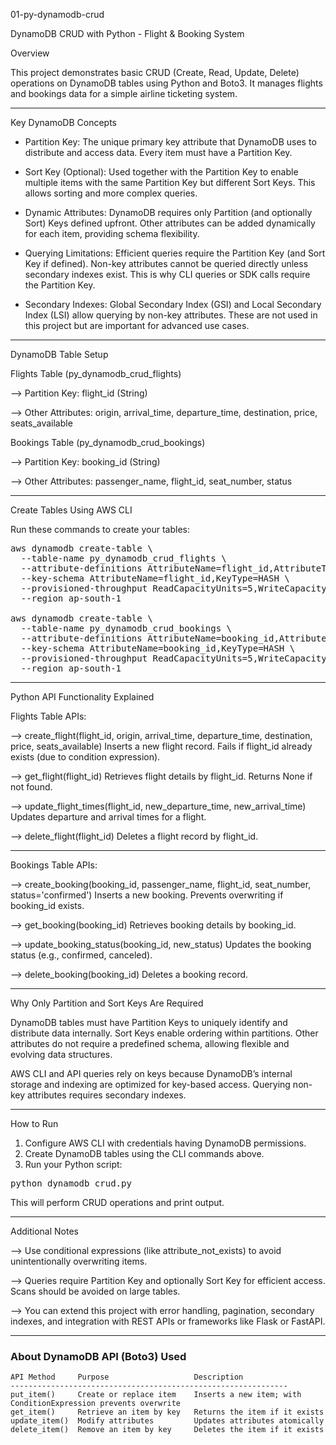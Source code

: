 01-py-dynamodb-crud

DynamoDB CRUD with Python - Flight & Booking System

Overview

This project demonstrates basic CRUD (Create, Read, Update, Delete) operations on DynamoDB tables using Python and Boto3. It manages flights and bookings data for a simple airline ticketing system.

--------------------------------------------------------------------------------

Key DynamoDB Concepts

- Partition Key: The unique primary key attribute that DynamoDB uses to distribute and access data. Every item must have a Partition Key.

- Sort Key (Optional): Used together with the Partition Key to enable multiple items with the same Partition Key but different Sort Keys. This allows sorting and more complex queries.

- Dynamic Attributes: DynamoDB requires only Partition (and optionally Sort) Keys defined upfront. Other attributes can be added dynamically for each item, providing schema flexibility.

- Querying Limitations: Efficient queries require the Partition Key (and Sort Key if defined). Non-key attributes cannot be queried directly unless secondary indexes exist. This is why CLI queries or SDK calls require the Partition Key.

- Secondary Indexes: Global Secondary Index (GSI) and Local Secondary Index (LSI) allow querying by non-key attributes. These are not used in this project but are important for advanced use cases.

--------------------------------------------------------------------------------

DynamoDB Table Setup

Flights Table (py_dynamodb_crud_flights)

--> Partition Key: flight_id (String)

--> Other Attributes: origin, arrival_time, departure_time, destination, price, seats_available

Bookings Table (py_dynamodb_crud_bookings)

--> Partition Key: booking_id (String)

--> Other Attributes: passenger_name, flight_id, seat_number, status

--------------------------------------------------------------------------------

Create Tables Using AWS CLI

Run these commands to create your tables:

<pre>
aws dynamodb create-table \
  --table-name py_dynamodb_crud_flights \
  --attribute-definitions AttributeName=flight_id,AttributeType=S \
  --key-schema AttributeName=flight_id,KeyType=HASH \
  --provisioned-throughput ReadCapacityUnits=5,WriteCapacityUnits=5 \
  --region ap-south-1

aws dynamodb create-table \
  --table-name py_dynamodb_crud_bookings \
  --attribute-definitions AttributeName=booking_id,AttributeType=S \
  --key-schema AttributeName=booking_id,KeyType=HASH \
  --provisioned-throughput ReadCapacityUnits=5,WriteCapacityUnits=5 \
  --region ap-south-1
</pre>


--------------------------------------------------------------------------------

Python API Functionality Explained

Flights Table APIs:

--> create_flight(flight_id, origin, arrival_time, departure_time, destination, price, seats_available)
  Inserts a new flight record. Fails if flight_id already exists (due to condition expression).

--> get_flight(flight_id)
  Retrieves flight details by flight_id. Returns None if not found.

--> update_flight_times(flight_id, new_departure_time, new_arrival_time)
  Updates departure and arrival times for a flight.

--> delete_flight(flight_id)
  Deletes a flight record by flight_id.

--------------------------------------------------------------------------------

Bookings Table APIs:

--> create_booking(booking_id, passenger_name, flight_id, seat_number, status='confirmed')
  Inserts a new booking. Prevents overwriting if booking_id exists.

--> get_booking(booking_id)
  Retrieves booking details by booking_id.

--> update_booking_status(booking_id, new_status)
  Updates the booking status (e.g., confirmed, canceled).

--> delete_booking(booking_id)
  Deletes a booking record.

--------------------------------------------------------------------------------

Why Only Partition and Sort Keys Are Required

DynamoDB tables must have Partition Keys to uniquely identify and distribute data internally. Sort Keys enable ordering within partitions. Other attributes do not require a predefined schema, allowing flexible and evolving data structures.

AWS CLI and API queries rely on keys because DynamoDB’s internal storage and indexing are optimized for key-based access. Querying non-key attributes requires secondary indexes.

--------------------------------------------------------------------------------

How to Run

1. Configure AWS CLI with credentials having DynamoDB permissions.
2. Create DynamoDB tables using the CLI commands above.
3. Run your Python script:

<pre>
python dynamodb_crud.py
</pre>

This will perform CRUD operations and print output.

--------------------------------------------------------------------------------

Additional Notes

--> Use conditional expressions (like attribute_not_exists) to avoid unintentionally overwriting items.

--> Queries require Partition Key and optionally Sort Key for efficient access. Scans should be avoided on large tables.

--> You can extend this project with error handling, pagination, secondary indexes, and integration with REST APIs or frameworks like Flask or FastAPI.

--------------------------------------------------------------------------------

### About DynamoDB API (Boto3) Used

```text
API Method     Purpose                   Description
--------------------------------------------------------------
put_item()     Create or replace item    Inserts a new item; with ConditionExpression prevents overwrite
get_item()     Retrieve an item by key   Returns the item if it exists
update_item()  Modify attributes         Updates attributes atomically
delete_item()  Remove an item by key     Deletes the item if it exists
